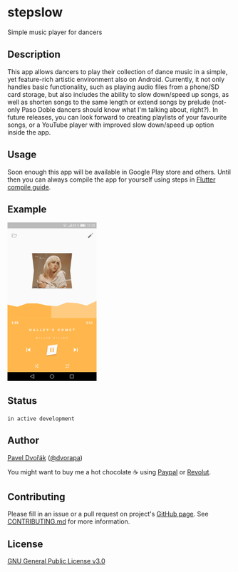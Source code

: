 # stepslow

Simple music player for dancers

## Description

This app allows dancers to play their collection of dance music in a simple,
yet feature-rich artistic environment also on Android. Currently, it not only
handles basic functionality, such as playing audio files from a phone/SD card
storage, but also includes the ability to slow down/speed up songs, as well as
shorten songs to the same length or extend songs by prelude (not-only
Paso Doble dancers should know what I'm talking about, right?). In future
releases, you can look forward to creating playlists of your favourite songs,
or a YouTube player with improved slow down/speed up option inside the app.

## Usage

Soon enough this app will be available in Google Play store and others.
Until then you can always compile the app for yourself using steps
in [Flutter compile guide](https://flutter.dev/docs/deployment/android).

## Example

<img src="https://raw.githubusercontent.com/dvorapa/stepslow/master/screenshot.png" alt="Screenshot of app" width="200" />

## Status

`in active development`

## Author

[Pavel Dvořák](https://www.dvorapa.cz) ([@dvorapa](
https://twitter.com/dvorapa))

You might want to buy me a hot chocolate ☕ using [Paypal](
https://paypal.me/dvorapa) or [Revolut](https://revolut.me/dvorapa).

## Contributing

Please fill in an issue or a pull request on project's [GitHub page](
https://github.com/dvorapa/stepslow). See [CONTRIBUTING.md](
https://github.com/dvorapa/stepslow/blob/master/CONTRIBUTING.md)
for more information.

## License

[GNU General Public License v3.0](
https://github.com/dvorapa/stepslow/blob/master/LICENSE)
